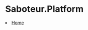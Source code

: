 # Saboteur.Platform

<li><a href="http://es.boardgamearena.com/#!gamepanel?game=saboteur">Home</a></li>
